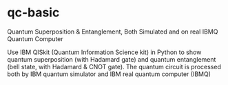 # qc-basic
Quantum Superposition &amp; Entanglement, Both Simulated and on real IBMQ Quantum Computer

Use IBM QISkit (Quantum Information Science kit) in Python to show quantum superposition (with Hadamard gate)
and quantum entanglement (bell state, with Hadamard & CNOT gate).
The quantum circuit is processed both by IBM quantum simulator and IBM real quantum computer (IBMQ)
